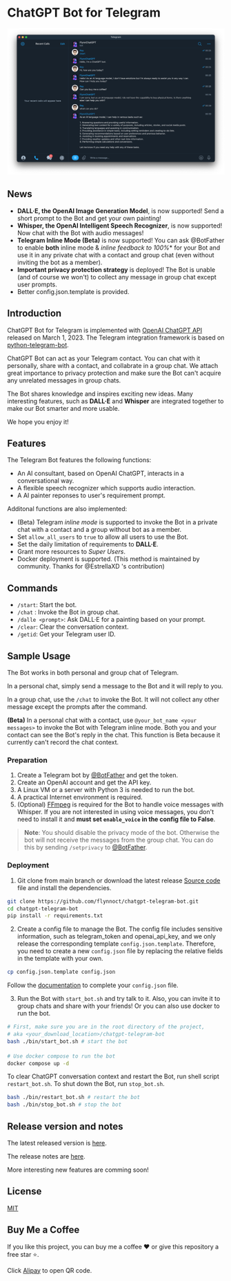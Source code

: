 # ChatGPT Bot for Telegram

![](/docs/dialog.png)

## News

- **DALL·E, the OpenAI Image Generation Model**, is now supported! Send a short prompt to the Bot and get your own painting!
- **Whisper, the OpenAI Intelligent Speech Recognizer**, is now supported! Now chat with the Bot with audio messages!
- **Telegram Inline Mode (Beta)** is now supported! You can ask @BotFather to enable **both** inline mode & *inline feedback to 100%** for your Bot and use it in any private chat with a contact and group chat (even without inviting the bot as a member).
- **Important privacy protection strategy** is deployed! The Bot is unable (and of course we won't) to collect any message in group chat except user prompts.
- Better config.json.template is provided. 

## Introduction

ChatGPT Bot for Telegram is implemented with [OpenAI ChatGPT API](https://platform.openai.com/docs/guides/chat) released on March 1, 2023. The Telegram integration framework is based on [python-telegram-bot](https://python-telegram-bot.org).

ChatGPT Bot can act as your Telegram contact. You can chat with it personally, share with a contact, and collabrate in a group chat. We attach great importance to privacy protection and make sure the Bot can't acquire any unrelated messages in group chats.

The Bot shares knowledge and inspires exciting new ideas. Many interesting features, such as **DALL·E** and **Whisper** are integrated together to make our Bot smarter and more usable.

We hope you enjoy it!

## Features

The Telegram Bot features the following functions:

- An AI consultant, based on OpenAI ChatGPT, interacts in a conversational way.
- A flexible speech recognizer which supports audio interaction.
- A AI painter reponses to user's requirement prompt.

Additonal functions are also implemented:

- (Beta) Telegram _inline mode_ is supported to invoke the Bot in a private chat with a contact and a group without bot as a member.
- Set `allow_all_users` to `true` to allow all users to use the Bot.
- Set the daily limitation of requirements to **DALL·E**.
- Grant more resources to _Super Users_.
- Docker deployment is supported. (This method is maintained by community. Thanks for @EstrellaXD 's contribution)

## Commands

- `/start`: Start the bot.
- `/chat` : Invoke the Bot in group chat.
- `/dalle <prompt>`: Ask DALL·E for a painting based on your prompt.
- `/clear`: Clear the conversation context.
- `/getid`: Get your Telegram user ID.

## Sample Usage

The Bot works in both personal and group chat of Telegram.

In a personal chat, simply send a message to the Bot and it will reply to you.

In a group chat, use the `/chat` to invoke the Bot. It will not collect any other message except the prompts after the command.

**(Beta)** In a personal chat with a contact, use `@your_bot_name <your messages>` to invoke the Bot with Telegram inline mode. Both you and your contact can see the Bot's reply in the chat. This function is Beta because it currently can't record the chat context.

### Preparation

1. Create a Telegram bot by [@BotFather](https://t.me/BotFather) and get the token.
2. Create an OpenAI account and get the API key.
3. A Linux VM or a server with Python 3 is needed to run the bot.
4. A practical Internet environment is required.
5. (Optional) [FFmpeg](https://ffmpeg.org) is required for the Bot to handle voice messages with Whisper. If you are not interested in using voice messages, you don't need to install it and **must set `enable_voice` in the config file to False**.

> **Note**: You should disable the privacy mode of the bot. Otherwise the bot will not receive the messages from the group chat. You can do this by sending `/setprivacy` to [@BotFather](https://t.me/BotFather).

### Deployment

1. Git clone from main branch or download the latest release [Source code](https://github.com/flynnoct/chatgpt-telegram-bot/releases/latest) file and install the dependencies.

```bash
git clone https://github.com/flynnoct/chatgpt-telegram-bot.git
cd chatgpt-telegram-bot
pip install -r requirements.txt
```

2. Create a config file to manage the Bot. The config file includes sensitive information, such as telegram_token and openai_api_key, and we only release the corresponding template `config.json.template`. Therefore, you need to create a new `config.json` file by replacing the relative fields in the template with your own.

```bash
cp config.json.template config.json
```

Follow the [documentation](docs/config_file.md) to complete your `config.json` file.

3. Run the Bot with `start_bot.sh` and try talk to it. Also, you can invite it to group chats and share with your friends! Or you can also use docker to run the bot.

```bash
# First, make sure you are in the root directory of the project,
# aka <your_download_location>/chatgpt-telegram-bot
bash ./bin/start_bot.sh # start the bot

# Use docker compose to run the bot
docker compose up -d
```

To clear ChatGPT conversation context and restart the Bot, run shell script `restart_bot.sh`. To shut down the Bot, run `stop_bot.sh`.

```bash
bash ./bin/restart_bot.sh # restart the bot
bash ./bin/stop_bot.sh # stop the bot
```

## Release version and notes

The latest released version is [here](https://github.com/flynnoct/chatgpt-telegram-bot/releases/latest).

The release notes are [here](/docs/release_notes.md).

More interesting new features are comming soon!

## License

[MIT](LICENSE.md)

## Buy Me a Coffee

If you like this project, you can buy me a coffee ❤️ or give this repository a free star ⭐️.

Click [Alipay](docs/donate_code/alipay.jpg) to open QR code.
